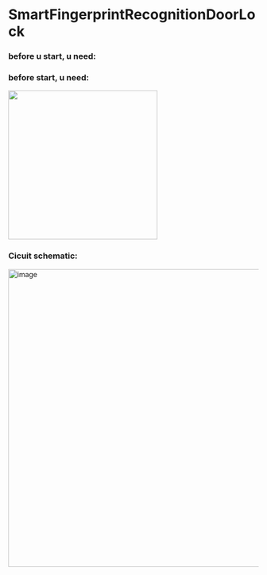 # SmartFingerprintRecognitionDoorLock
### before u start, u need:

### before start, u need:

<img id="IMG" width="300" height="300" src="https://github.com/CHUNG-HAO/SmartFingerprintRecognitionDoorLock/assets/67829896/e995aea7-4842-4342-9f3b-1a0556b28779">

### Cicuit schematic:

<img width="600" hrigth="300" alt="image" src="https://github.com/CHUNG-HAO/SmartFingerprintRecognitionDoorLock/assets/67829896/4d04e905-3562-4063-88d6-6aa56fbc8c7f">
